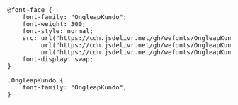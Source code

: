 <pre>
@font-face {
    font-family: "OngleapKundo";
    font-weight: 300;
    font-style: normal;
    src: url("https://cdn.jsdelivr.net/gh/wefonts/OngleapKundo/OngleapKundo.woff2") format("woff2"),
         url("https://cdn.jsdelivr.net/gh/wefonts/OngleapKundo/OngleapKundo.woff") format("woff"),
         url("https://cdn.jsdelivr.net/gh/wefonts/OngleapKundo/OngleapKundo.ttf") format("truetype");
    font-display: swap;
}

.OngleapKundo {
    font-family: "OngleapKundo";
}
  
</pre>

